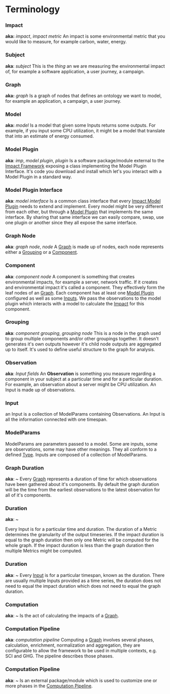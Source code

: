 # Terminology

### Impact

**aka:** *impact*, *impact metric*
An impact is some environmental metric that you would like to measure, for example carbon, water, energy.

### Subject

**aka**: *subject*
This is the *thing* an we are measuring the environmental impact of, for example a software application, a user journey, a campaign.

### Graph 

**aka:** *graph*
Is a graph of nodes that defines an ontology we want to model, for example an application, a campaign, a user journey. 

### Model

**aka:** *model*
Is a model that given some Inputs returns some outputs. For example, if you input some CPU utilization, it might be a model that translate that into an estimate of energy consumed.

### Model Plugin

**aka**: *imp*, *model plugin*, *plugin*
Is a software package/module external to the [Impact Framework](./specification/impact-framework.md) exposing a class implementing the Model Plugin Interface. It's code you download and install which let's you interact with a Model Plugin in a standard way.

### Model Plugin Interface

**aka**: *model interface*
Is a common class interface that every [Impact Model Plugin](specification/model-plugin.md) needs to extend and implement. Every model might be very different from each other, but through a [Model Plugin](specification/model-plugin.md) that implements the same interface. By sharing that same interface we can easily compare, swap, use one plugin or another since they all expose the same interface.

### Graph Node

**aka**: *graph node*, *node*
A [Graph](specification/graph.md) is made up of nodes, each node represents either a [Grouping](#Grouping) or a [Component](#Component). 

### Component

**aka**: *component node*
A component is something that creates environmental impacts, for example a server, network traffic. If it creates and environmental impact it's called a component. They effectively form the leaf nodes of an [Graph](specification/graph.md). Each component has at least one [Model Plugin](specification/model-plugin.md) configured as well as some [Inputs](inputs.md). We pass the observations to the model plugin which interacts with a model to calculate the [Impact](Impact) for this component.

### Grouping

**aka**: *component grouping*, *grouping node*
This is a node in the graph used to group multiple components and/or other groupings together. It doesn't generates it's own outputs however it's child node outputs are aggregated up to itself. It's used to define useful structure to the graph for analysis.

### Observation

**aka**: *Input fields*
An **Observation** is something you measure regarding a component in your subject at a particular time and for a particular duration. For example, an observation about a server might be CPU utilization. An Input is made up of observations.

### Input

an Input is a collection of ModelParams containing Observations. An Input is all the information connected with one timespan.


### ModelParams

ModelParams are parameters passed to a model. Some are inputs, some are observations, some may have other meanings. They all conform to a defined [Type](https://github.com/Green-Software-Foundation/if/blob/29280ff9cd9c9a843ab1842c728751aafdf21756/src/types/impl.ts#L14). Inputs are composed of a collection of ModelParams.

### Graph Duration
**aka**: ~
Every [Graph](specification/graph.md) represents a duration of time for which observations have been gathered about it's components. By default the graph duration will be the time from the earliest observations to the latest observation for all of it's components.

### Duration
**aka**: ~

Every Input is for a particular time and duration. The duration of a Metric determines the granularity of the output timeseries. If the impact duration is equal to the graph duration then only one Metric will be computed for the whole graph. If the impact duration is less than the graph duration then multiple Metrics might be computed.

### Duration
**aka**: ~
Every [Input](input.md) is for a particular timespan, known as the duration. There are usually multiple Inputs provided as a time series, the duration does not need to equal the impact duration which does not need to equal the graph duration.

### Computation
**aka**: ~
Is the act of calculating the impacts of a [Graph](specification/graph.md).

### Computation Pipeline
**aka**: *computation pipeline*
Computing a [Graph](specification/graph.md) involves several phases, calculation, enrichment, normalization and aggregation, they are configurable to allow the framework to be used in multiple contexts, e.g. SCI and GHG. The pipeline describes those phases.

### Computation Pipeline
**aka**: ~
Is an external package/module which is used to customize one or more phases in the [Computation Pipeline](computation-pipeline.md).

